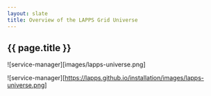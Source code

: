 ```yaml
---
layout: slate
title: Overview of the LAPPS Grid Universe
---
```


## {{ page.title }}

![service-manager][images/lapps-universe.png]

![service-manager][https://lapps.github.io/installation/images/lapps-universe.png]
